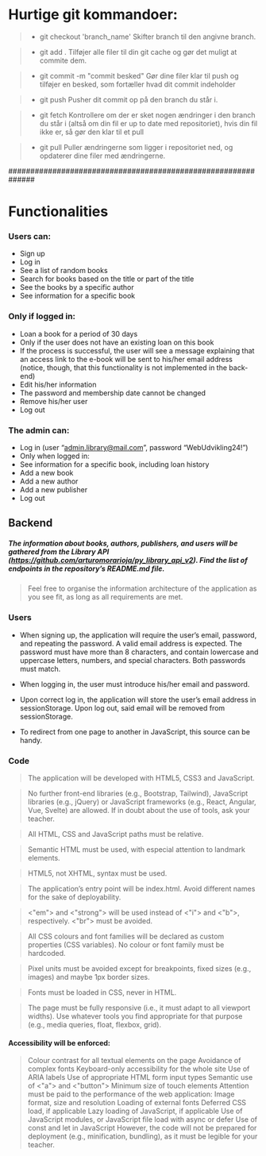 # Hurtige git kommandoer:

> - git checkout 'branch_name' 
Skifter branch til den angivne branch.

> - git add . 
Tilføjer alle filer til din git cache og gør det muligt at commite dem.

> - git commit -m "commit besked" 
Gør dine filer klar til push og tilføjer en besked, som fortæller hvad dit commit indeholder

>- git push 
Pusher dit commit op på den branch du står i.

>- git fetch 
Kontrollere om der er sket nogen ændringer i den branch du står i (altså om din fil er up to date med repositoriet), hvis din fil ikke er, så gør den klar til et pull

>- git pull 
Puller ændringerne som ligger i repositoriet ned, og opdaterer dine filer med ændringerne.


##############################################################


# Functionalities

### Users can:

- Sign up
- Log in
- See a list of random books
- Search for books based on the title or part of the title
- See the books by a specific author
- See information for a specific book
### Only if logged in:
- Loan a book for a period of 30 days
- Only if the user does not have an existing loan on this book
- If the process is successful, the user will see a message explaining that an access link to the e-book will be sent to his/her email address (notice, though, that this functionality is not implemented in the back-end)
- Edit his/her information
- The password and membership date cannot be changed
- Remove his/her user
- Log out
### The admin can:

- Log in (user “admin.library@mail.com”, password “WebUdvikling24!”)
- Only when logged in:
- See information for a specific book, including loan history
- Add a new book
- Add a new author
- Add a new publisher
- Log out

## Backend

##### The information about books, authors, publishers, and users will be gathered from the Library API (https://github.com/arturomorarioja/py_library_api_v2). Find the list of endpoints in the repository’s README.md file.

> Feel free to organise the information architecture of the application as you see fit, as long as all requirements are met.

### Users

- When signing up, the application will require the user’s email, password, and repeating the password. A valid email address is expected. The password must have more than 8 characters, and contain lowercase and uppercase letters, numbers, and special characters. Both passwords must match.

- When logging in, the user must introduce his/her email and password.

- Upon correct log in, the application will store the user’s email address in sessionStorage. Upon log out, said email will be removed from sessionStorage.

- To redirect from one page to another in JavaScript, this source can be handy.

### Code

> The application will be developed with HTML5, CSS3 and JavaScript.

> No further front-end libraries (e.g., Bootstrap, Tailwind), JavaScript libraries (e.g., jQuery) or JavaScript frameworks (e.g., React, Angular, Vue, Svelte) are allowed. If in doubt about the use of tools, ask your teacher.

> All HTML, CSS and JavaScript paths must be relative.

> Semantic HTML must be used, with especial attention to landmark elements.

> HTML5, not XHTML, syntax must be used.

> The application’s entry point will be index.html. Avoid different names for the sake of deployability.

> <"em"> and <"strong"> will be used instead of <"i"> and <"b">, respectively.
<"br"> must be avoided.

>All CSS colours and font families will be declared as custom properties (CSS variables). No colour or font family must be hardcoded.

> Pixel units must be avoided except for breakpoints, fixed sizes (e.g., images) and maybe 1px border sizes.

> Fonts must be loaded in CSS, never in HTML.

> The page must be fully responsive (i.e., it must adapt to all viewport widths). Use whatever tools you find appropriate for that purpose (e.g., media queries, float, flexbox, grid).

#### Accessibility will be enforced:
> Colour contrast for all textual elements on the page
Avoidance of complex fonts
Keyboard-only accessibility for the whole site
Use of ARIA labels
Use of appropriate HTML form input types
Semantic use of <"a"> and <"button">
Minimum size of touch elements
Attention must be paid to the performance of the web application:
Image format, size and resolution
Loading of external fonts
Deferred CSS load, if applicable
Lazy loading of JavaScript, if applicable
Use of JavaScript modules, or JavaScript file load with async or defer
Use of const and let in JavaScript
However, the code will not be prepared for deployment (e.g., minification, bundling), as it must be legible for your teacher.